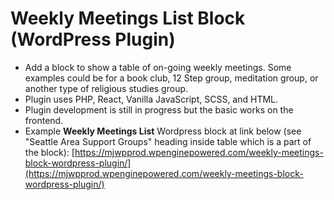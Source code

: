 # Weekly Meetings List Block (WordPress Plugin)

- Add a block to show a table of on-going weekly meetings. Some examples could be for a book club, 12 Step group, meditation group, or another type of religious studies group.
- Plugin uses PHP, React, Vanilla JavaScript, SCSS, and HTML.
- Plugin development is still in progress but the basic works on the frontend.
- Example **Weekly Meetings List** Wordpress block at link below (see "Seattle Area Support Groups" heading inside table which is a part of the block):
  [https://mjwpprod.wpenginepowered.com/weekly-meetings-block-wordpress-plugin/](https://mjwpprod.wpenginepowered.com/weekly-meetings-block-wordpress-plugin/)

